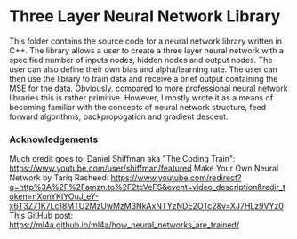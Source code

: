 # Three Layer Neural Network Library
This folder contains the source code for a neural network library written in C++. The library allows a user to create a three layer neural 
network with a specified number of inputs nodes, hidden nodes and output nodes. The user can also define their own bias and alpha/learning
rate. The user can then use the library to train data and receive a brief output containing the MSE for the data. Obviously, compared to
more professional neural network libraries this is rather primitive. However, I mostly wrote it as a means of becoming familiar with the
concepts of neural network structure, feed forward algorithms, backpropogation and gradient descent. 

### Acknowledgements

Much credit goes to:
Daniel Shiffman aka "The Coding Train": https://www.youtube.com/user/shiffman/featured
Make Your Own Neural Network by Tariq Rasheed: https://www.youtube.com/redirect?q=http%3A%2F%2Famzn.to%2F2tcVeFS&event=video_description&redir_token=nXonYKIYOuJ_eY-x6T3Z71K7Lc18MTU2MzUwMzM3NkAxNTYzNDE2OTc2&v=XJ7HLz9VYz0
This GitHub post: https://ml4a.github.io/ml4a/how_neural_networks_are_trained/











